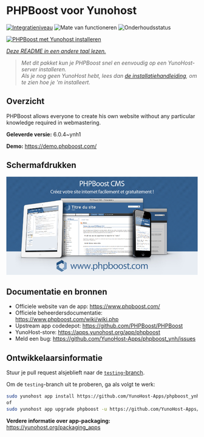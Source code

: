 <!--
NB: Deze README is automatisch gegenereerd door <https://github.com/YunoHost/apps/tree/master/tools/readme_generator>
Hij mag NIET handmatig aangepast worden.
-->

# PHPBoost voor Yunohost

[![Integratieniveau](https://apps.yunohost.org/badge/integration/phpboost)](https://ci-apps.yunohost.org/ci/apps/phpboost/)
![Mate van functioneren](https://apps.yunohost.org/badge/state/phpboost)
![Onderhoudsstatus](https://apps.yunohost.org/badge/maintained/phpboost)

[![PHPBoost met Yunohost installeren](https://install-app.yunohost.org/install-with-yunohost.svg)](https://install-app.yunohost.org/?app=phpboost)

*[Deze README in een andere taal lezen.](./ALL_README.md)*

> *Met dit pakket kun je PHPBoost snel en eenvoudig op een YunoHost-server installeren.*  
> *Als je nog geen YunoHost hebt, lees dan [de installatiehandleiding](https://yunohost.org/install), om te zien hoe je 'm installeert.*

## Overzicht

PHPBoost allows everyone to create his own website without any particular knowledge required in webmastering.

**Geleverde versie:** 6.0.4~ynh1

**Demo:** <https://demo.phpboost.com/>

## Schermafdrukken

![Schermafdrukken van PHPBoost](./doc/screenshots/screenshot.png)

## Documentatie en bronnen

- Officiele website van de app: <https://www.phpboost.com/>
- Officiele beheerdersdocumentatie: <https://www.phpboost.com/wiki/wiki.php>
- Upstream app codedepot: <https://github.com/PHPBoost/PHPBoost>
- YunoHost-store: <https://apps.yunohost.org/app/phpboost>
- Meld een bug: <https://github.com/YunoHost-Apps/phpboost_ynh/issues>

## Ontwikkelaarsinformatie

Stuur je pull request alsjeblieft naar de [`testing`-branch](https://github.com/YunoHost-Apps/phpboost_ynh/tree/testing).

Om de `testing`-branch uit te proberen, ga als volgt te werk:

```bash
sudo yunohost app install https://github.com/YunoHost-Apps/phpboost_ynh/tree/testing --debug
of
sudo yunohost app upgrade phpboost -u https://github.com/YunoHost-Apps/phpboost_ynh/tree/testing --debug
```

**Verdere informatie over app-packaging:** <https://yunohost.org/packaging_apps>
